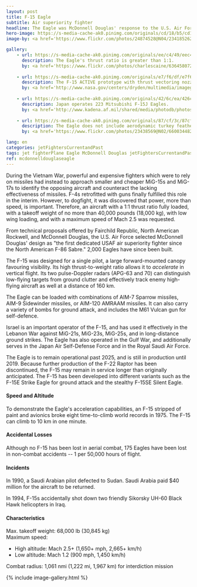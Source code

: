 ```yaml
---
layout: post
title: F-15 Eagle
subtitle: Air superiority fighter
headline: The Eagle was McDonnell Douglas' response to the U.S. Air Force's need for an air superiority fighter in 1968. Since its first flight in 1972, the Eagle perpetrated 104 kills in the air superiority role without a single loss.
hero-image: https://s-media-cache-ak0.pinimg.com/originals/cd/18/b5/cd18b5d2282936a9cacb856c0cecfe70.jpg
image-by: <a href='https://www.flickr.com/photos/24874528@N04/23418526264/in/photolist-BFwyd6-BFw7hZ-BFq4Yd-aCmKXY-7sbtHf-oJTRhc-9D4cCg-2jz5e-6fy4c6-8yecmQ-6S9ySw-vY7kuX-etCvFU-bzQ5Gd-7rPiej-9Lkiki-9Lkitv-auRgmW-mPaei-24U98-EoB85-2fvotn-24Ubm-2YqXAa-nUACUu-6S5ui6-8tP4TJ-neKkGF-mBwke-EoG7x-63Fpwx-gYUZnF-614rx-GBadc-2Yvsxy-2fvr3k-63FmNK-iTWza-8ZLEg8-2fzUnY-63Fo3v-63FoDP-2tD9X3-63KCis-63Fn54-5eq1eS-63KDAs-p2tYai-cX9nzQ-2YqYCF' target='_new'>F-15 Eagle - RAF Lakenheath</a> by <a href='https://www.flickr.com/photos/24874528@N04/' target='_new'>Airwolfhound</a> under <a href='https://creativecommons.org/licenses/by-sa/2.0/' target='_new'>Attribution-ShareAlike 2.0 Generic</a>

gallery:
    - url: https://s-media-cache-ak0.pinimg.com/originals/ee/c4/49/eec44955f913b52bac24116f123a7cc0.jpg
      description: The Eagle's thrust ratio is greater than 1:1.
      by: <a href='https://www.flickr.com/photos/charlescaine/6364580725/in/photolist-aGq97r-bsGBq1-auNAkc-auRgbj-jqmgr-auNAmg-au7kpV-qoa5rF-oT4JD4-piY7TX-5VyDdB-6TkFFb-9WchX9-bm6nRP-o7U1Da-rkSs8i-dGcQVS-au9ZvC-jicL6y-8Cg7PN-jqmgP-iBLs8m-auNAtZ-au9Zw5-6KUyct-dGbnD5-dG627a-arLoFu-5CrShi-auRKMJ-piY8VB-72onMc-piY8rF-au9Zvw-brtMCr-cjjSi5-pe8yJD-o85kXo-5txvq7-cjjSDh-8s7iD1-aiTaNB-aDJstt-72onPP-7Fnnn8-8C7GYG-86UCMx-dfMS4p-auP8sn-cjkvLf' target='_new'>F-15 Eagle Vapor Cone</a> by <a href='https://www.flickr.com/photos/charlescaine/' target='_new'>Charles Caine</a> under <a href='https://creativecommons.org/licenses/by/2.0/' target='_new'>Attribution 2.0 Generic</a>
    
    - url: https://s-media-cache-ak0.pinimg.com/originals/e7/f6/df/e7f6df57632bd856acd924aab5cb5b5a.jpg
      description: The F-15 ACTIVE prototype with thrust vectoring nozzles. This aircraft demonstrated short takeoff and quick-stop capabilities. It was also used to develop the Strike Eagle, and became the oldest flying F-15.
      by: <a href='http://www.nasa.gov/centers/dryden/multimedia/imagegallery/F-15ACTIVE/index.html' target='_new'>F-15ACTIVE</a> by NASA/Jim Ross under <a href='https://commons.wikimedia.org/w/index.php?curid=2494655' target='_new'>Public Domain</a>
      
    - url: https://s-media-cache-ak0.pinimg.com/originals/42/6c/ea/426ceaa7e941e4de7242fd85a29e142a.jpg
      description: Japan operates 223 Mitsubishi F-15J Eagles.
      by: <a href='http://www.kadena.af.mil/shared/media/photodb/photos/090730-F-3252P-159.jpg' target='_new'>Japan Air Self Defense Force F-15 (F-15DJ)</a> by <a href='http://www.kadena.af.mil/' target='_new'>Angelique Perez</a>, U.S. Air Force <a href='https://commons.wikimedia.org/w/index.php?curid=8444349' target='_new'>Public Domain</a>
      
    - url: https://s-media-cache-ak0.pinimg.com/originals/87/cf/3c/87cf3c2d526c0770d2af0391ff71099b.jpg
      description: The Eagle does not include aerodynamic turkey feather exhaust petals because they would fall off in flight; this lack results in 3% more drag.
      by: <a href='https://www.flickr.com/photos/23438569@N02/6600344823/in/photolist-b4fuyF-angch1-9KGboy-GBac6-9Lo6xj-5HvVN-71tigN-8AR6DK-5p6F3E-cVZeJJ-p7XFSa-8Azr4Z-5G1Pie-8AMQrF-9ApL2a-6fy4dp-dZoB3t-6fy4fF-6fCdYC-8zGobD-7TkJPt-24Ubt-5YEmm-EooVL-EoB87-4ZvxLW-dR2s33-Ep4tv-6d3hu-4MVjev-24U9C-mBwjJ-anQjxv-angcww-ahtkbf-24UbJ-5YEmo-EoG8r-bNJHsT-9D4cCg-6fy4c6-vY7kuX-neKkGF-gYUZnF-aCmKXY-7sbtHf-oJTRhc-p2tYai-ErZ2M-2jz5e' target='_new'>F-15</a> by <a href='https://www.flickr.com/photos/23438569@N02/' target='_new'>Extra Zebra</a> under <a href='https://creativecommons.org/licenses/by/2.0/' target='_new'>Attribution 2.0 Generic</a>

lang: en
categories: jetFightersCurrentandPast
tags: jet fighterPlane Eagle McDonnell Douglas jetFightersCurrentandPast
ref: mcdonnelldouglaseagle
---
```

During the Vietnam War, powerful and expensive fighters which were to rely on missiles had instead to approach smaller and cheaper MiG-15s and MiG-17s to identify the opposing aircraft and counteract the lacking effectiveness of missiles. F-4s retrofitted with guns finally fulfilled this role in the interim. However, to dogfight, it was discovered that power, more than speed, is important. Therefore, an aircraft with a 1:1 thrust ratio fully loaded, with a takeoff weight of no more than 40,000 pounds (18,000 kg), with low wing loading, and with a maximum speed of Mach 2.5 was requested.

From technical proposals offered by Fairchild Republic, North American Rockwell, and McDonnell Douglas, the U.S. Air Force selected McDonnell Douglas' design as "the first dedicated USAF air superiority fighter since the North American F-86 Sabre." 2,000 Eagles have since been built.

The F-15 was designed for a single pilot, a large forward-mounted canopy favouring visibility. Its high thrust-to-weight ratio allows it to <i>accelerate</i> in vertical flight. Its two pulse-Doppler radars (APG-63 and 70) can distinguish low-flying targets from ground clutter and effectively track enemy high-flying aircraft as well at a distance of 160 km.

The Eagle can be loaded with combinations of AIM-7 Sparrow missiles, AIM-9 Sidewinder missiles, or AIM-120 AMRAAM missiles. It can also carry a variety of bombs for ground attack, and includes the M61 Vulcan gun for self-defence.

Israel is an important operator of the F-15, and has used it effectively in the Lebanon War against MiG-21s, MiG-23s, MiG-25s, and in long-distance ground strikes. The Eagle has also operated in the Gulf War, and additionally serves in the Japan Air Self-Defense Force and in the Royal Saudi Air Force.

The Eagle is to remain operational past 2025, and is still in production until 2019. Because further production of the F-22 Raptor has been discontinued, the F-15 may remain in service longer than originally anticipated. The F-15 has been developed into different variants such as the F-15E Strike Eagle for ground attack and the stealthy F-15SE Silent Eagle.

<h4>Speed and Altitude</h4>
To demonstrate the Eagle's acceleration capabilities, an F-15 stripped of paint and avionics broke eight time-to-climb world records in 1975. The F-15 can climb to 10 km in one minute.

<h4>Accidental Losses</h4>
Although no F-15 has been lost in aerial combat, 175 Eagles have been lost in non-combat accidents -- 1 per 50,000 hours of flight.

<h4>Incidents</h4>
In 1990, a Saudi Arabian pilot defected to Sudan. Saudi Arabia paid $40 million for the aircraft to be returned.

In 1994, F-15s accidentally shot down two friendly Sikorsky UH-60 Black Hawk helicopters in Iraq.

<h4>Characteristics</h4>
Max. takeoff weight: 68,000 lb (30,845 kg)<br />
Maximum speed:
<ul>
    <li>High altitude: Mach 2.5+ (1,650+ mph, 2,665+ km/h)</li>
    <li>Low altitude: Mach 1.2 (900 mph, 1,450 km/h)</li>
</ul>
Combat radius: 1,061 nmi (1,222 mi, 1,967 km) for interdiction mission


{% include image-gallery.html %}
